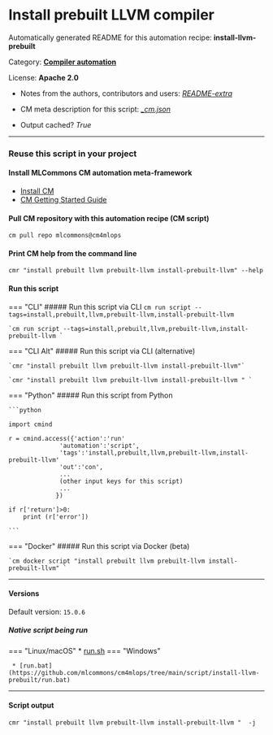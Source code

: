 # Install prebuilt LLVM compiler
Automatically generated README for this automation recipe: **install-llvm-prebuilt**

Category: **[Compiler automation](..)**

License: **Apache 2.0**

* Notes from the authors, contributors and users: [*README-extra*](https://github.com/mlcommons/cm4mlops/tree/main/script/install-llvm-prebuilt/README-extra.md)

* CM meta description for this script: *[_cm.json](https://github.com/mlcommons/cm4mlops/tree/main/script/install-llvm-prebuilt/_cm.json)*
* Output cached? *True*

---
### Reuse this script in your project

#### Install MLCommons CM automation meta-framework

* [Install CM](https://docs.mlcommons.org/ck/install)
* [CM Getting Started Guide](https://docs.mlcommons.org/ck/getting-started/)

#### Pull CM repository with this automation recipe (CM script)

```cm pull repo mlcommons@cm4mlops```

#### Print CM help from the command line

````cmr "install prebuilt llvm prebuilt-llvm install-prebuilt-llvm" --help````

#### Run this script

=== "CLI"
    ##### Run this script via CLI
    `cm run script --tags=install,prebuilt,llvm,prebuilt-llvm,install-prebuilt-llvm`

    `cm run script --tags=install,prebuilt,llvm,prebuilt-llvm,install-prebuilt-llvm `

=== "CLI Alt"
    ##### Run this script via CLI (alternative)

    `cmr "install prebuilt llvm prebuilt-llvm install-prebuilt-llvm"`

    `cmr "install prebuilt llvm prebuilt-llvm install-prebuilt-llvm " `


=== "Python"
    ##### Run this script from Python


    ```python

    import cmind

    r = cmind.access({'action':'run'
                  'automation':'script',
                  'tags':'install,prebuilt,llvm,prebuilt-llvm,install-prebuilt-llvm'
                  'out':'con',
                  ...
                  (other input keys for this script)
                  ...
                 })

    if r['return']>0:
        print (r['error'])

    ```


=== "Docker"
    ##### Run this script via Docker (beta)

    `cm docker script "install prebuilt llvm prebuilt-llvm install-prebuilt-llvm" `

___

#### Versions
Default version: `15.0.6`


##### Native script being run
=== "Linux/macOS"
     * [run.sh](https://github.com/mlcommons/cm4mlops/tree/main/script/install-llvm-prebuilt/run.sh)
=== "Windows"

     * [run.bat](https://github.com/mlcommons/cm4mlops/tree/main/script/install-llvm-prebuilt/run.bat)
___
#### Script output
`cmr "install prebuilt llvm prebuilt-llvm install-prebuilt-llvm "  -j`